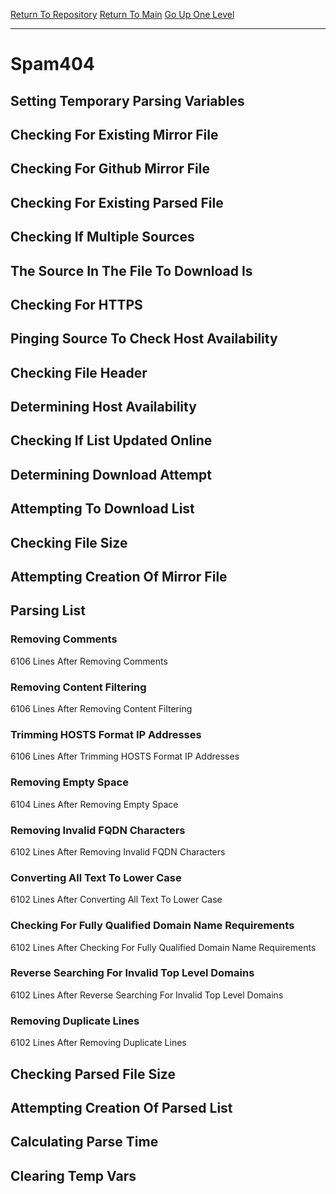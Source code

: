 [Return To Repository](https://github.com/deathbybandaid/piholeparser/)
[Return To Main](https://github.com/deathbybandaid/piholeparser/blob/master/RecentRunLogs/Mainlog.md)
[Go Up One Level](https://github.com/deathbybandaid/piholeparser/blob/master/RecentRunLogs/TopLevelScripts/30-Processing-Blacklists.md)
____________________________________
# Spam404
## Setting Temporary Parsing Variables
## Checking For Existing Mirror File
## Checking For Github Mirror File
## Checking For Existing Parsed File
## Checking If Multiple Sources
## The Source In The File To Download Is
## Checking For HTTPS
## Pinging Source To Check Host Availability
## Checking File Header
## Determining Host Availability
## Checking If List Updated Online
## Determining Download Attempt
## Attempting To Download List
## Checking File Size
## Attempting Creation Of Mirror File
## Parsing List
### Removing Comments
6106 Lines After Removing Comments
### Removing Content Filtering
6106 Lines After Removing Content Filtering
### Trimming HOSTS Format IP Addresses
6106 Lines After Trimming HOSTS Format IP Addresses
### Removing Empty Space
6104 Lines After Removing Empty Space
### Removing Invalid FQDN Characters
6102 Lines After Removing Invalid FQDN Characters
### Converting All Text To Lower Case
6102 Lines After Converting All Text To Lower Case
### Checking For Fully Qualified Domain Name Requirements
6102 Lines After Checking For Fully Qualified Domain Name Requirements
### Reverse Searching For Invalid Top Level Domains
6102 Lines After Reverse Searching For Invalid Top Level Domains
### Removing Duplicate Lines
6102 Lines After Removing Duplicate Lines
## Checking Parsed File Size
## Attempting Creation Of Parsed List
## Calculating Parse Time
## Clearing Temp Vars
